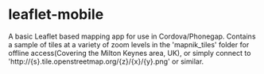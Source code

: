 leaflet-mobile
==============

A basic Leaflet based mapping app for use in Cordova/Phonegap. Contains a sample of tiles at a variety of zoom 
levels in the 'mapnik_tiles' folder for offline access(Covering the Milton Keynes area, UK), or simply connect to
'http://{s}.tile.openstreetmap.org/{z}/{x}/{y}.png'
or similar.


